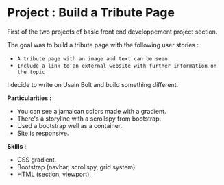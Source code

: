 # Project : Build a Tribute Page

First of the two projects of basic front end developpement project section.

The goal was to build a tribute page with the following user stories :
- `A tribute page with an image and text can be seen`
- `Include a link to an external website with further information on the topic`

I decide to write on Usain Bolt and build something different.

__Particularities :__
* You can see a jamaican colors made with a gradient.
* There's a storyline with a scrollspy from bootstrap.
* Used a bootstrap well as a container.
* Site is responsive.

__Skills :__
* CSS gradient.
* Bootstrap (navbar, scrollspy, grid system).
* HTML (section, viewport).
